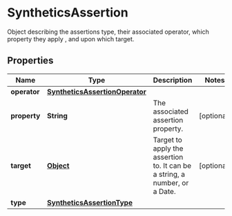 

# SyntheticsAssertion

Object describing the assertions type, their associated operator, which property they apply , and upon which target.
## Properties

Name | Type | Description | Notes
------------ | ------------- | ------------- | -------------
**operator** | [**SyntheticsAssertionOperator**](SyntheticsAssertionOperator.md) |  | 
**property** | **String** | The associated assertion property. |  [optional]
**target** | [**Object**](.md) | Target to apply the assertion to. It can be a string, a number, or a Date. |  [optional]
**type** | [**SyntheticsAssertionType**](SyntheticsAssertionType.md) |  | 



